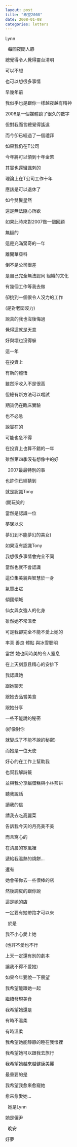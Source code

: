 ```yaml
---
layout: post
title: "希望2008"
date: 2008-01-08
categories: letters
---
```



Lynn

 
每回夜闌人靜


總覺得令人覺得靈台清明


可以不想


也可以想很多事情


早幾年前


我似乎也是跟你一樣越夜越有精神


2008是一個媒體談了很久的數字


但對我而言總覺得遙遠


而今卻已經過了一個禮拜


如果我仍在T公司


今年將可以領到十年金幣


其實也還蠻諷刺的


理論上在T公司工作十年


應該是可以退休了


如今雙鬢星然


還是無法隨心所欲


如果此時來對2007做一個回顧


無疑的


這是充滿驚奇的一年


離開華亞科


倒不是公司很差


是自己完全無法認同
組織的文化


有幾個工作等我去做


卻挑到一個很令人沒力的工作


(是對老闆沒力)


說真的我也沒後悔過


覺得這就是天意


好與壞也沒得躲


這一年


在投資上


有新的體悟


雖然淨收入不是很高


但總有新方法可以嚐試


期貨仍在臨床實驗


也不必急


說實在的


可能也急不得


在投資上也算不錯的一年


雖然第四季沒有想像中的好


 
2007最最特別的事


也許你已經猜到


就是認識Tony


(開玩笑的


當然是認識一位


夢寐以求


夢幻到不能夢幻的美女)


如果沒有認識Tony


我想很多事情會完全不同


當然也就不會認識


這位集美貌與智慧於一身


氣質出眾


傾國傾城


仙女與女強人的化身


雖然她不常溫柔


可是我卻完全不能不愛上她的


率真 善良 體貼 與冰雪聰明


當然 她也同時美的令人窒息


在上天刻意且精心的安排下


我認識她


跟她聊天


跟她去品嘗美食


跟她分享


一些不能說的秘密


(好像對你


就變成了不能不說的秘密)


而她是一位天使


好心的在工作上幫助我


也幫我解詩籤


並與我分享鹹蛋糕與小林煎餅


聽我說話


讀我的信


請我去吃高麗菜


告訴我今天的月亮美不美


而且窩心的


在清晨的寒風裡


遞給我溫熱的燒餅...


還有


她會帶你去一些很棒的店


然後調皮的跟你說


這是她的店


一定要有她帶路才可以來


 
於是


我不小心愛上她


(也許不愛也不行


上天一定還有別的劇本


讓我不得不愛她)


如果今年要說一下展望


我希望能跟她一起


繼續發現美食


我希望她還是


有時不溫柔


有時溫柔


我希望她能靜靜的睡在我懷裡


我希望她可以跟我去旅行


我希望她越來越健康美麗


最重要的是


我希望我愈來愈寵她


愈來愈愛她...


 
她是Lynn


她是儷尹

 
晚安


好夢
